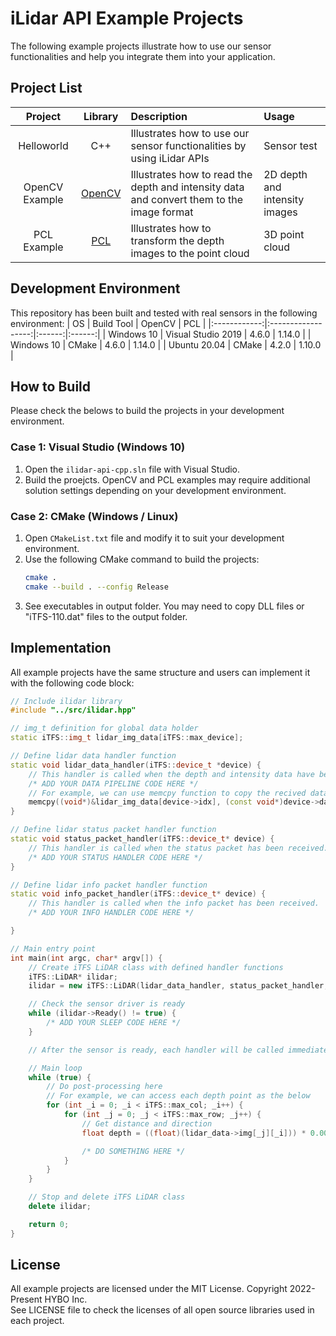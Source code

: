 # iLidar API Example Projects
The following example projects illustrate how to use our sensor functionalities and help you integrate them into your application.

## Project List
|Project|Library|Description|Usage|
|:---:|:---:|:---|:---|
|Helloworld|C++|Illustrates how to use our sensor functionalities by using iLidar APIs|Sensor test|
|OpenCV Example|[OpenCV]|Illustrates how to read the depth and intensity data and convert them to the image format|2D depth and intensity images|
|PCL Example|[PCL]|Illustrates how to transform the depth images to the point cloud|3D point cloud|

## Development Environment
This repository has been built and tested with real sensors in the following environment:
|      OS      |     Build Tool     | OpenCV |   PCL  |
|:------------:|:------------------:|:------:|:------:|
|  Windows 10  | Visual Studio 2019 |  4.6.0 | 1.14.0 |
|  Windows 10  |        CMake       |  4.6.0 | 1.14.0 |
| Ubuntu 20.04 |        CMake       |  4.2.0 | 1.10.0 |

## How to Build
Please check the belows to build the projects in your development environment.

### Case 1: Visual Studio (Windows 10)
1. Open the `ilidar-api-cpp.sln` file with Visual Studio.
2. Build the proejcts. OpenCV and PCL examples may require additional solution settings depending on your development environment.

### Case 2: CMake (Windows / Linux)
1. Open `CMakeList.txt` file and modify it to suit your development environment.
2. Use the following CMake command to build the projects:
    ```bash
    cmake .
    cmake --build . --config Release
    ```
3. See executables in output folder. You may need to copy DLL files or "iTFS-110.dat" files to the output folder.

## Implementation
All example projects have the same structure and users can implement it with the following code block:
```cpp
// Include ilidar library
#include "../src/ilidar.hpp"

// img_t definition for global data holder
static iTFS::img_t lidar_img_data[iTFS::max_device];

// Define lidar data handler function
static void lidar_data_handler(iTFS::device_t *device) {
    // This handler is called when the depth and intensity data have been properly received.
    /* ADD YOUR DATA PIPELINE CODE HERE */
    // For example, we can use memcpy function to copy the recived data to the global data holder
    memcpy((void*)&lidar_img_data[device->idx], (const void*)device->data.img, sizeof(device->data.img));
}

// Define lidar status packet handler function
static void status_packet_handler(iTFS::device_t* device) {
    // This handler is called when the status packet has been received.
    /* ADD YOUR STATUS HANDLER CODE HERE */
}

// Define lidar info packet handler function
static void info_packet_handler(iTFS::device_t* device) {
    // This handler is called when the info packet has been received.
    /* ADD YOUR INFO HANDLER CODE HERE */

}

// Main entry point
int main(int argc, char* argv[]) {
    // Create iTFS LiDAR class with defined handler functions
    iTFS::LiDAR* ilidar;
    ilidar = new iTFS::LiDAR(lidar_data_handler, status_packet_handler, info_packet_handler);

    // Check the sensor driver is ready
    while (ilidar->Ready() != true) {
        /* ADD YOUR SLEEP CODE HERE */
    }

    // After the sensor is ready, each handler will be called immediately when the related packet is received.

    // Main loop
    while (true) {
        // Do post-processing here
        // For example, we can access each depth point as the below
        for (int _i = 0; _i < iTFS::max_col; _i++) {
            for (int _j = 0; _j < iTFS::max_row; _j++) {
                // Get distance and direction
                float depth = ((float)(lidar_data->img[_j][_i])) * 0.001f;    // Convert mm to meter

                /* DO SOMETHING HERE */
            }
        }
    }

    // Stop and delete iTFS LiDAR class
    delete ilidar;

    return 0;
}
```

## License
All example projects are licensed under the MIT License. Copyright 2022-Present HYBO Inc.  
See LICENSE file to check the licenses of all open source libraries used in each project.

[OpenCV]: https://opencv.org/
[PCL]: https://pointclouds.org/
